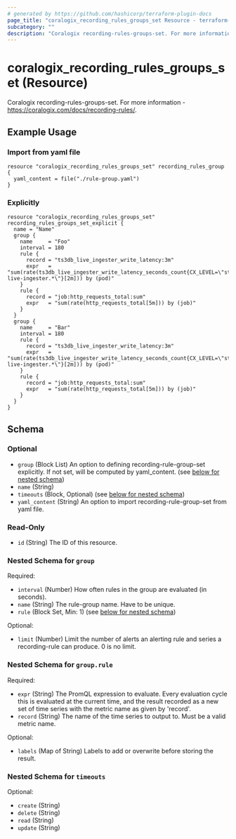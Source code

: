 ```yaml
---
# generated by https://github.com/hashicorp/terraform-plugin-docs
page_title: "coralogix_recording_rules_groups_set Resource - terraform-provider-coralogix"
subcategory: ""
description: "Coralogix recording-rules-groups-set. For more information - https://coralogix.com/docs/recording-rules/."
---
```


# coralogix_recording_rules_groups_set (Resource)

Coralogix recording-rules-groups-set. For more information - https://coralogix.com/docs/recording-rules/.

## Example Usage

### Import from yaml file
```hcl
resource "coralogix_recording_rules_groups_set" recording_rules_group {
  yaml_content = file("./rule-group.yaml")
}
```

### Explicitly

```hcl
resource "coralogix_recording_rules_groups_set" recording_rules_groups_set_explicit {
  name = "Name"
  group {
    name     = "Foo"
    interval = 180
    rule {
      record = "ts3db_live_ingester_write_latency:3m"
      expr   = "sum(rate(ts3db_live_ingester_write_latency_seconds_count{CX_LEVEL=\"staging\",pod=~\"ts3db-live-ingester.*\"}[2m])) by (pod)"
    }
    rule {
      record = "job:http_requests_total:sum"
      expr   = "sum(rate(http_requests_total[5m])) by (job)"
    }
  }
  group {
    name     = "Bar"
    interval = 180
    rule {
      record = "ts3db_live_ingester_write_latency:3m"
      expr   = "sum(rate(ts3db_live_ingester_write_latency_seconds_count{CX_LEVEL=\"staging\",pod=~\"ts3db-live-ingester.*\"}[2m])) by (pod)"
    }
    rule {
      record = "job:http_requests_total:sum"
      expr   = "sum(rate(http_requests_total[5m])) by (job)"
    }
  }
}
```

<!-- schema generated by tfplugindocs -->
## Schema

### Optional

- `group` (Block List) An option to defining recording-rule-group-set explicitly. If not set, will be computed by yaml_content. (see [below for nested schema](#nestedblock--group))
- `name` (String)
- `timeouts` (Block, Optional) (see [below for nested schema](#nestedblock--timeouts))
- `yaml_content` (String) An option to import recording-rule-group-set from yaml file.

### Read-Only

- `id` (String) The ID of this resource.

<a id="nestedblock--group"></a>
### Nested Schema for `group`

Required:

- `interval` (Number) How often rules in the group are evaluated (in seconds).
- `name` (String) The rule-group name. Have to be unique.
- `rule` (Block Set, Min: 1) (see [below for nested schema](#nestedblock--group--rule))

Optional:

- `limit` (Number) Limit the number of alerts an alerting rule and series a recording-rule can produce. 0 is no limit.

<a id="nestedblock--group--rule"></a>
### Nested Schema for `group.rule`

Required:

- `expr` (String) The PromQL expression to evaluate. Every evaluation cycle this is evaluated at the current time, and the result recorded as a new set of time series with the metric name as given by 'record'.
- `record` (String) The name of the time series to output to. Must be a valid metric name.

Optional:

- `labels` (Map of String) Labels to add or overwrite before storing the result.



<a id="nestedblock--timeouts"></a>
### Nested Schema for `timeouts`

Optional:

- `create` (String)
- `delete` (String)
- `read` (String)
- `update` (String)


